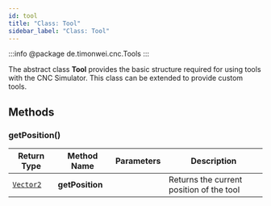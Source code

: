 ```yaml
---
id: tool
title: "Class: Tool"
sidebar_label: "Class: Tool"
---
```


:::info
@package de.timonwei.cnc.Tools
:::

The abstract class **Tool** provides the basic structure required for using tools with the CNC Simulator. This class can be extended to provide custom tools.


## Methods

### getPosition()
| Return Type   | Method Name            | Parameters                | Description    |
| ------------- | ---------------------- | ------------------------- | -------------- |
| [`Vector2`](vector2)     | **getPosition**        |                           | Returns the current position of the tool |